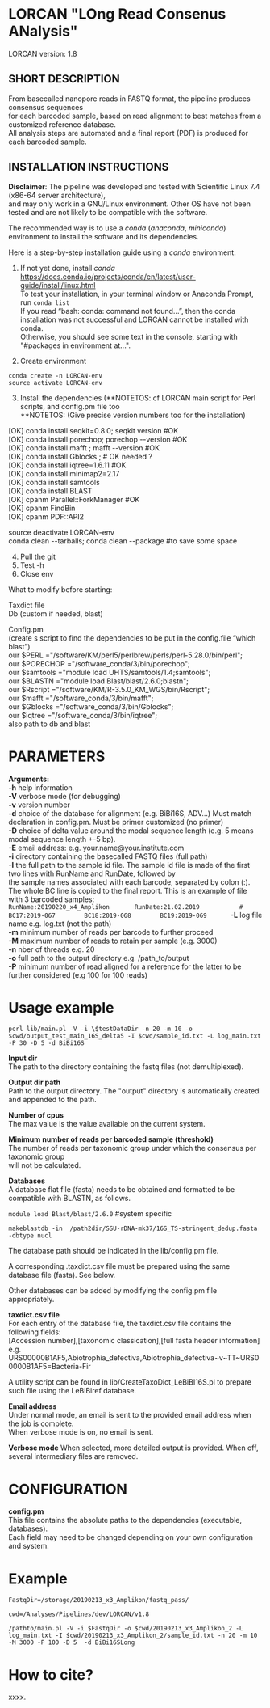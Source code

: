 
LORCAN "LOng Read Consenus ANalysis" 	 
====================================
LORCAN version: 1.8

## SHORT DESCRIPTION   
From basecalled nanopore reads in FASTQ format, the pipeline produces consensus sequences     
for each barcoded sample, based on read alignment to best matches from a customized reference database.  
All analysis steps are automated and a final report (PDF) is produced for each barcoded sample.      

## INSTALLATION INSTRUCTIONS      
**Disclaimer**: The pipeline was developed and tested with Scientific Linux 7.4 (x86-64 server architecture),    
and may only work in a GNU/Linux environment. Other OS have not been tested and are not likely to be compatible with the software.    

The recommended way is to use a *conda* (*anaconda*, *miniconda*) environment to install the software and its dependencies.     

Here is a step-by-step installation guide using a *conda* environment:     
1.	If not yet done, install *conda*     
https://docs.conda.io/projects/conda/en/latest/user-guide/install/linux.html     
To test your installation, in your terminal window or Anaconda Prompt, run `conda list`     
If you read “bash: conda: command not found...”, then the conda installation was not successful and LORCAN cannot be installed with conda.     
Otherwise, you should see some text in the console, starting with "#packages in environment at...".       

2.	Create environment     
```
conda create -n LORCAN-env         
source activate LORCAN-env         
```

3.	Install the dependencies (**NOTETOS: cf LORCAN main script for Perl scripts, and config.pm file too      
**NOTETOS: (Give precise version numbers too for the installation)       

[OK] conda install seqkit=0.8.0; seqkit version #OK       
[OK] conda install porechop; porechop --version #OK       
[OK] conda install mafft ; mafft --version #OK       			
[OK] conda install Gblocks ;   # OK needed ?       		
[OK] conda install iqtree=1.6.11	      #OK       	
       [OK] conda install minimap2=2.17	       
       [OK] conda install samtools       
       [OK] conda install BLAST       
       [OK] cpanm Parallel::ForkManager #OK	       
       [OK] cpanm FindBin       
       [OK] cpanm PDF::API2       



source deactivate LORCAN-env        
conda clean --tarballs; conda clean --package #to save some space       

4.	Pull the git       
5.	Test -h       
6.	Close env       

What to modify before starting:       

Taxdict file        
Db (custom if needed, blast)       

Config.pm       
(create s script to find the dependencies to be put in the config.file “which blast”)       
our $PERL			="/software/KM/perl5/perlbrew/perls/perl-5.28.0/bin/perl";       
our $PORECHOP		="/software_conda/3/bin/porechop";       
our $samtools		="module load UHTS/samtools/1.4;samtools";       		
our $BLASTN			="module load Blast/blast/2.6.0;blastn";       
our $Rscript 		="/software/KM/R-3.5.0_KM_WGS/bin/Rscript";       
our $mafft 			="/software_conda/3/bin/mafft";       
our $Gblocks		="/software_conda/3/bin/Gblocks";       
our $iqtree			="/software_conda/3/bin/iqtree";       
also path to db and blast       


# PARAMETERS        

**Arguments:**      
**-h** help information            
**-V** verbose mode (for debugging)      
**-v** version number      
**-d** choice of the database for alignment (e.g. BiBi16S, ADV...) Must match declaration in config.pm. Must be primer customized (no primer)       
**-D** choice of delta value around the modal sequence length (e.g. 5 means modal sequence length +-5 bp).       
**-E** email address: e.g.  your.name\@your.institute.com       
**-i** directory containing the basecalled FASTQ files (full path)      
**-I** the full path to the sample id file. The sample id file is made of the first two lines with RunName and RunDate, followed by      
	the sample names associated with each barcode, separated by colon (:). The whole BC line is copied to the final report. 
	This is an example of file with 3 barcoded samples:     
	`
	RunName:20190220_x4_Amplikon      
	RunDate:21.02.2019      	
	#      
	BC17:2019-067      	
	BC18:2019-068      	
	BC19:2019-069      
	`
**-L** log file name e.g. log.txt (not the path)        
**-m** minimum number of reads per barcode to further proceed        
**-M** maximum number of reads to retain per sample (e.g. 3000)      
**-n** nber of threads e.g. 20       
**-o** full path to the output directory e.g. /path_to/output        
**-P** minimum  number of read aligned for a reference for the latter to be further considered (e.g 100 for 100 reads)        

# Usage example   
`perl lib/main.pl -V -i \$testDataDir -n 20 -m 10 -o $cwd/output_test_main_16S_delta5 -I $cwd/sample_id.txt -L log_main.txt -P 30 -D 5 -d BiBi16S`      
	
**Input dir**     		
The path to the directory containing the fastq files (not demultiplexed).          
		
**Output dir path**   
Path to the output directory. The "output" directory is automatically created and appended to the path.    
		
**Number of cpus**   
The max value is the value available on the current system.		
		
**Minimum number of reads per barcoded sample (threshold)**   
The number of reads per taxonomic group under which the consensus per taxonomic group 		
will not be calculated.		
		
**Databases**   
A database flat file (fasta) needs to be obtained and formatted to be compatible with BLASTN, as follows.     

`module load Blast/blast/2.6.0` #system specific     

`makeblastdb -in  /path2dir/SSU-rDNA-mk37/16S_TS-stringent_dedup.fasta -dbtype nucl`     

The database path should be indicated in the lib/config.pm file.     

A corresponding .taxdict.csv file must be prepared using the same database file (fasta). See below.      

Other databases can be added by modifying the config.pm file appropriately.    

**taxdict.csv file**   
For each entry of the database file, the taxdict.csv file contains the following fields:     
[Accession number],[taxonomic classication],[full fasta header information]      
e.g. URS00000B1AF5,Abiotrophia_defectiva,Abiotrophia_defectiva~v~TT~URS00000B1AF5=Bacteria-Fir      
			
A utility script can be found in lib/CreateTaxoDict_LeBiBI16S.pl to prepare such file using the LeBiBiref database.     
		
      
		
**Email address**   
Under normal mode, an email is sent to the provided email address when the job is complete.    
When verbose mode is on, no email is sent.   

**Verbose mode**
When selected, more detailed output is provided. When off, several intermediary files are removed.    
		
		
# CONFIGURATION   
**config.pm**   
This file contains the absolute paths to the dependencies (executable, databases).    
Each field may need to be changed depending on your own configuration and system.    

# Example

`FastqDir=/storage/20190213_x3_Amplikon/fastq_pass/`   

`cwd=/Analyses/Pipelines/dev/LORCAN/v1.8`   

`/pathto/main.pl -V -i $FastqDir -o $cwd/20190213_x3_Amplikon_2 -L log_main.txt -I $cwd/20190213_x3_Amplikon_2/sample_id.txt -n 20 -m 10 -M 3000 -P 100 -D 5  -d BiBi16SLong`
     

# How to cite?       		
xxxx.    


